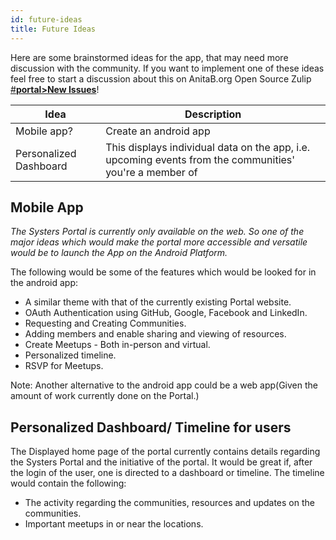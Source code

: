 ```yaml
---
id: future-ideas
title: Future Ideas
---
```



Here are some brainstormed ideas for the app, that may need more discussion with the community.
If you want to implement one of these ideas feel free to start a discussion about this on AnitaB.org Open Source Zulip [#**portal>New Issues**](https://anitab-org.zulipchat.com/#narrow/stream/222540-portal/topic/New.20Issues)!

| Idea                                                  | Description                                                                                                                                                                                                         |
|-------------------------------------------------------|---------------------------------------------------------------------------------------------------------------------------------------------------------------------------------------------------------------------|
| Mobile app?                    | Create an android app                        |
| Personalized Dashboard         | This displays individual data on the app, i.e. upcoming events from the communities' you're a member of   |

## Mobile App

_The Systers Portal is currently only available on the web. So one of the major ideas which would make the portal more accessible and versatile would be to launch the App on the Android Platform._

The following would be some of the features which would be looked for in the android app:

* A similar theme with that of the currently existing Portal website.
* OAuth Authentication using GitHub, Google, Facebook and LinkedIn.
* Requesting and Creating Communities.
* Adding members and enable sharing and viewing of resources.
* Create Meetups - Both in-person and virtual.
* Personalized timeline.
* RSVP for Meetups.

Note: Another alternative to the android app could be a web app(Given the amount of work currently done on the Portal.)

## Personalized Dashboard/ Timeline for users

The Displayed home page of the portal currently contains details regarding the Systers Portal and the initiative of the portal. It would be great if, after the login of the user, one is directed to a dashboard or timeline. The timeline would contain the following:

* The activity regarding the communities, resources and updates on the communities.
* Important meetups in or near the locations.
